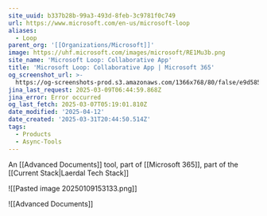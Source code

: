 ```yaml
---
site_uuid: b337b28b-99a3-493d-8feb-3c9781f0c749
url: https://www.microsoft.com/en-us/microsoft-loop
aliases:
  - Loop
parent_org: '[[Organizations/Microsoft]]'
image: https://uhf.microsoft.com/images/microsoft/RE1Mu3b.png
site_name: 'Microsoft Loop: Collaborative App'
title: 'Microsoft Loop: Collaborative App | Microsoft 365'
og_screenshot_url: >-
  https://og-screenshots-prod.s3.amazonaws.com/1366x768/80/false/e9d5855054048f1e4724f07e587368948a9ea7e4305876427ff65a5747ce2975.jpeg
jina_last_request: 2025-03-09T06:44:59.868Z
jina_error: Error occurred
og_last_fetch: 2025-03-07T05:19:01.810Z
date_modified: '2025-04-12'
date_created: '2025-03-31T20:44:50.514Z'
tags:
  - Products
  - Async-Tools
---
```





























An [[Advanced Documents]] tool, part of [[Microsoft 365]], part of the [[Current Stack|Laerdal Tech Stack]]


![[Pasted image 20250109153133.png]]

![[Advanced Documents]]

